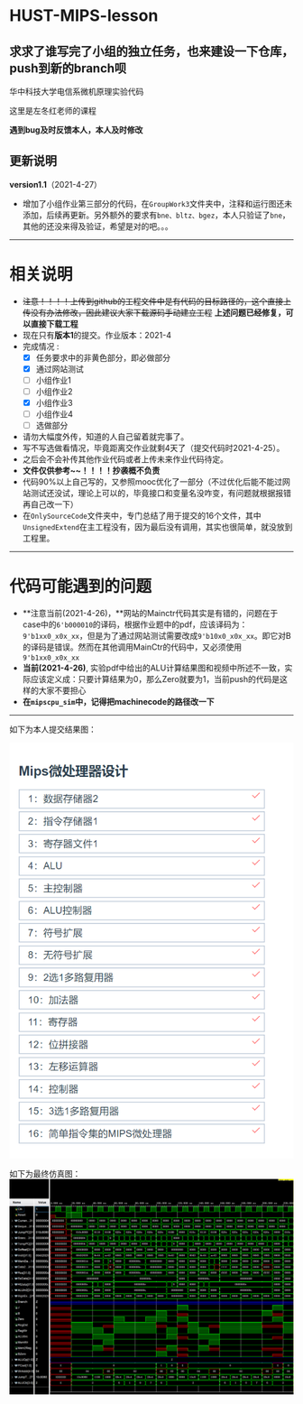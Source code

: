 # HUST-MIPS-lesson

## **求求了谁写完了小组的独立任务，也来建设一下仓库，push到新的branch呗**

华中科技大学电信系微机原理实验代码

这里是左冬红老师的课程

**遇到bug及时反馈本人，本人及时修改**

## 更新说明

**version1.1**（2021-4-27）

- 增加了小组作业第三部分的代码，在`GroupWork3`文件夹中，注释和运行图还未添加，后续再更新。另外额外的要求有`bne、bltz、bgez`，本人只验证了`bne`，其他的还没来得及验证，希望是对的吧。。。

---

# 相关说明

- ~~注意！！！！上传到github的工程文件中是有代码的目标路径的，这个直接上传没有办法修改，因此建议大家下载源码手动建立工程~~  **上述问题已经修复，可以直接下载工程**
- 现在只有**版本1**的提交。作业版本：2021-4
- 完成情况 :
  - [x] 任务要求中的非黄色部分，即必做部分
  - [x] 通过网站测试
  - [ ] 小组作业1
  - [ ] 小组作业2
  - [x] 小组作业3
  - [ ] 小组作业4
  - [ ] 选做部分
- 请勿大幅度外传，知道的人自己留着就完事了。
- 写不写选做看情况，毕竟距离交作业就剩4天了（提交代码时2021-4-25）。
- 之后会不会补传其他作业代码或者上传未来作业代码待定。
- **文件仅供参考~~！！！！抄袭概不负责**
- 代码90%以上自己写的，又参照mooc优化了一部分（不过优化后能不能过网站测试还没试，理论上可以的，毕竟接口和变量名没咋变，有问题就根据报错再自己改一下）
- 在`OnlySourceCode`文件夹中，专门总结了用于提交的16个文件，其中`UnsignedExtend`在主工程没有，因为最后没有调用，其实也很简单，就没放到工程里。

---

# 代码可能遇到的问题

- **注意当前(2021-4-26)，**网站的Mainctr代码其实是有错的，问题在于case中的`6'b000010`的译码，根据作业题中的pdf，应该译码为：`9'b1xx0_x0x_xx`，但是为了通过网站测试需要改成`9'b10x0_x0x_xx`。即它对B的译码是错误。然而在其他调用MainCtr的代码中，又必须使用`9'b1xx0_x0x_xx`
- **当前(2021-4-26)**, 实验pdf中给出的ALU计算结果图和视频中所述不一致，实际应该定义成：只要计算结果为0，那么Zero就要为1，当前push的代码是这样的大家不要担心
- **在`mipscpu_sim`中，记得把machinecode的路径改一下**

---

如下为本人提交结果图：

![](MicroCPU/Result_figures/本人网站提交结果.png)



如下为最终仿真图：![](./MicroCPU/Result_figures/mipscpu_sim.png)

